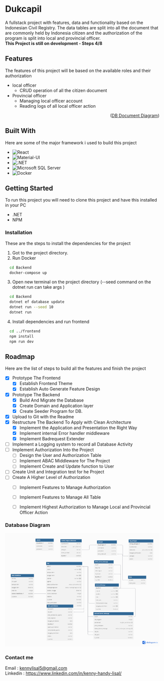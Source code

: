# Dukcapil 
A fullstack project with features, data and functionality based on the Indonesian Civil Registry. The data tables are split into all the document that are commonly held by Indonesia citizen and the authorization of the program is split into local and provincial officer.<br>
**This Project is still on development - Steps 4/8**
## Features
The features of this project will be based on the available roles and their authorization

- local officer
  - CRUD operation of all the citizen document
- Provincial officer
  - Managing local officer account
  - Reading logs of all local officer action

<p align="right">(<a href="#tabel-dokumen">DB Document Diagram</a>)</p>

## Built With

Here are some of the major framework i used to build this project

* ![React](https://img.shields.io/badge/React-%2320232a.svg?logo=react&logoColor=%2361DAFB)
* ![Material-UI](https://img.shields.io/badge/Material%20UI-007FFF?style=for-the-badge&logo=mui&logoColor=white)
* ![.NET](https://img.shields.io/badge/.NET-512BD4?logo=dotnet&logoColor=fff)
* ![Microsoft SQL Server](https://custom-icon-badges.demolab.com/badge/Microsoft%20SQL%20Server-CC2927?logo=mssqlserver-white&logoColor=white)
* ![Docker](https://img.shields.io/badge/Docker-2496ED?logo=docker&logoColor=fff)

## Getting Started
To run this project you will need to clone this project and have this installed in your PC
* .NET
* NPM

### Installation
These are the steps to install the dependencies for the project

1. Got to the project directory.
2. Run Docker
```bash
  cd Backend
  docker-compose up
```
3. Open new terminal on the project directory (--seed command on the dotnet run can take args <number>)
```bash
  cd Backend
  dotnet ef database update
  dotnet run --seed 10
  dotnet run
```
4. Install dependencies and run frontend
```bash
  cd ../frontend
  npm install
  npm run dev
```

## Roadmap
Here are the list of steps to build all the features and finish the project
- [x] Prototype The Frontend
    - [X] Establish Frontend Theme
    - [X] Establish Auto Generate Feature Design
- [x] Prototype The Backend
    - [X] Build And Migrate the Database
    - [X] Create Domain and Application layer
    - [X] Create Seeder Program for DB.
- [X] Upload to Git with the Readme
- [X] Restructure The Backend To Apply with Clean Architecture
    - [X] Implement the Application and Presentation the Right Way
    - [X] Implement internal Error handler middleware
    - [X] Implement Badrequest Extender
- [ ] Implement a Logging system to record all Database Activity
- [ ] Implement Authorization Into the Project
    - [ ] Design the User and Authorization Table
    - [ ] Implement ABAC Middleware for The Project
    - [ ] Implement Create and Update function to User
- [ ] Create Unit and Integration test for he Project
- [ ] Create A Higher Level of Authorization
    - [ ] Implement Features to Manage Authorization
    - [ ] Implement Features to Manage All Table
    - [ ] Implement Highest Authorization to Manage Local and Provincial Officer Action


<a id="tabel-dokumen"></a>
### Database Diagram
![Diagram](https://raw.githubusercontent.com/kennylisal/Dukcapil/refs/heads/master/image/db-diagram.png)
### Contact me
Email : kennylisal5@gmail.com <br>
Linkedin : https://www.linkedin.com/in/kenny-handy-lisal/

